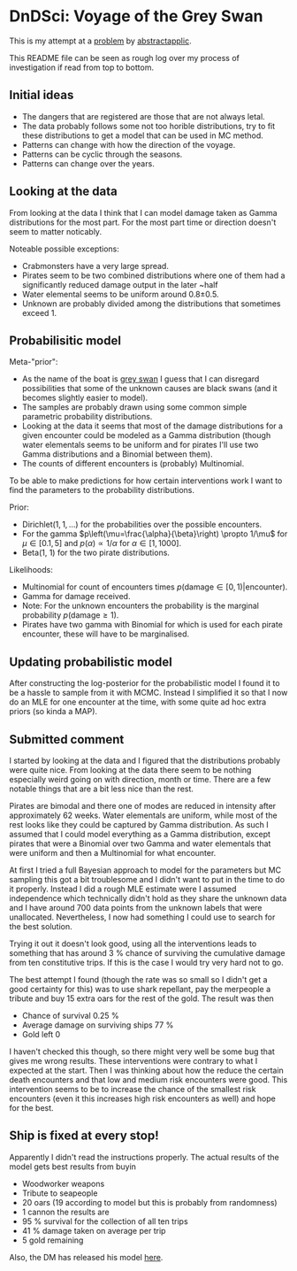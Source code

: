 # DnDSci: Voyage of the Grey Swan
This is my attempt at a [problem](https://www.lesswrong.com/posts/S3LKfRtYxhjXyWHgN/d-and-d-sci-april-2021-voyages-of-the-gray-swan) by [abstractapplic](https://www.lesswrong.com/users/abstractapplic).

This README file can be seen as rough log over my process of investigation if read from top to bottom.

## Initial ideas
 * The dangers that are registered are those that are not always letal.
 * The data probably follows some not too horible distributions, try to fit these distributions to get a model that can be used in MC method.
 * Patterns can change with how the direction of the voyage.
 * Patterns can be cyclic through the seasons.
 * Patterns can change over the years.

## Looking at the data
From looking at the data I think that I can model damage taken as Gamma distributions for the most part. For the most part time or direction doesn't seem to matter noticably.

Noteable possible exceptions:
 * Crabmonsters have a very large spread.
 * Pirates seem to be two combined distributions where one of them had a significantly reduced damage output in the later ~half
 * Water elemental seems to be uniform around 0.8±0.5.
 * Unknown are probably divided among the distributions that sometimes exceed 1.

## Probabilisitic model
Meta-"prior":
 * As the name of the boat is [grey swan](https://accendoreliability.com/black-swans-grey-swans-white-swans/) I guess that I can disregard possibilities that some of the unknown causes are black swans (and it becomes slightly easier to model).
 * The samples are probably drawn using some common simple parametric probability distributions.
 * Looking at the data it seems that most of the damage distributions for a given encounter could be modeled as a Gamma distribution (though water elementals seems to be uniform and for pirates I'll use two Gamma distributions and a Binomial between them).
 * The counts of different encounters is (probably) Multinomial.

To be able to make predictions for how certain interventions work I want to find the parameters to the probability distributions.

Prior:
 * $\mathrm{Dirichlet}(1, 1, ...)$ for the probabilities over the possible encounters.
 * For the gamma $p\left(\mu=\frac{\alpha}{\beta}\right) \propto 1/\mu$ for $\mu \in [0.1, 5]$ and $p(\alpha) \propto 1/\alpha$ for $\alpha \in [1, 1000]$.
 * Beta(1, 1) for the two pirate distributions.

Likelihoods:
 * Multinomial for count of encounters times $p(\mathrm{damage} \in [0, 1)| \mathrm{encounter})$.
 * Gamma for damage received.
 * Note: For the unknown encounters the probability is the marginal probability $p(\mathrm{damage} \geq 1)$.
 * Pirates have two gamma with Binomial for which is used for each pirate encounter, these will have to be marginalised.
 
## Updating probabilistic model
After constructing the log-posterior for the probabilistic model I found it to be a hassle to sample from it with MCMC. Instead I simplified it so that I now do an MLE for one encounter at the time, with some quite ad hoc extra priors (so kinda a MAP).

## Submitted comment
I started by looking at the data and I figured that the distributions probably were quite nice. From looking at the data there seem to be nothing especially weird going on with direction, month or time. There are a few notable things that are a bit less nice than the rest.

Pirates are bimodal and there one of modes are reduced in intensity after approximately 62 weeks. Water elementals are uniform, while most of the rest looks like they could be captured by Gamma distribution. As such I assumed that I could model everything as a Gamma distribution, except pirates that were a Binomial over two Gamma and water elementals that were uniform and then a Multinomial for what encounter.

At first I tried a full Bayesian approach to model for the parameters but MC sampling this got a bit troublesome and I didn't want to put in the time to do it properly. Instead I did a rough MLE estimate were I assumed independence which technically didn't hold as they share the unknown data and I have around 700 data points from the unknown labels that were unallocated. Nevertheless, I now had something I could use to search for the best solution.

Trying it out it doesn't look good, using all the interventions leads to something that has around 3 % chance of surviving the cumulative damage from ten constitutive trips. If this is the case I would try very hard not to go.

The best attempt I found (though the rate was so small so I didn't get a good certainty for this) was to use shark repellant, pay the merpeople a tribute and buy 15 extra oars for the rest of the gold. The result was then

* Chance of survival 0.25 %
* Average damage on surviving ships 77 %
* Gold left 0

I haven't checked this though, so there might very well be some bug that gives me wrong results. These interventions were contrary to what I expected at the start. Then I was thinking about how the reduce the certain death encounters and that low and medium risk encounters were good. This intervention seems to be to increase the chance of the smallest risk encounters (even it this increases high risk encounters as well) and hope for the best.

## Ship is fixed at every stop!
Apparently I didn't read the instructions properly. The actual results of the model gets best results from buyin
 * Woodworker weapons
 * Tribute to seapeople
 * 20 oars (19 according to model but this is probably from randomness)
 * 1 cannon
the results are
 * 95 % survival for the collection of all ten trips
 * 41 % damage taken on average per trip
 * 5 gold remaining

Also, the DM has released his model [here](https://github.com/H-B-P/d-and-d-sci-apr/blob/main/gen.py).
